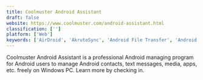 ```yaml
---
title: Coolmuster Android Assistant
draft: false 
website: https://www.coolmuster.com/android-assistant.html
classification: ['']
platform: ['Web']
keywords: ['AirDroid', 'AkrutoSync', 'Android File Transfer', 'Android Transfer for PC', 'Commander One', 'Double Commander', 'EteSync', 'Forklift', 'FreeCommander', 'LanXchange', 'MobiKin Assistant for Android', 'Mobizen', 'OLFolderSync', 'OggSync', 'OpenMTP', 'Outlook CalDav Synchronizer', 'QTTabBar', 'Samsung SideSync', 'Total Commander', 'iCal4OL']
---
```

Coolmuster Android Assistant is a professional Android managing program for Android users to manage Android contacts, text messages, media, apps, etc. freely on Windows PC. Learn more by checking in.